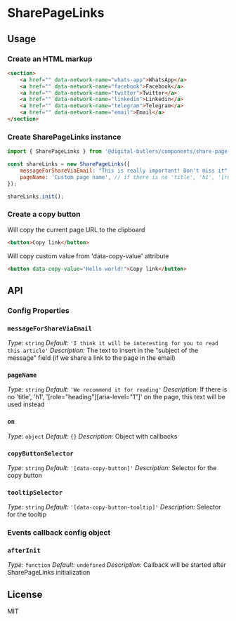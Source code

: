 # SharePageLinks

## Usage

### Create an HTML markup

```html
<section>
	<a href="" data-network-name="whats-app">WhatsApp</a>
	<a href="" data-network-name="facebook">Facebook</a>
	<a href="" data-network-name="twitter">Twitter</a>
	<a href="" data-network-name="linkedin">Linkedin</a>
	<a href="" data-network-name="telegram">Telegram</a>
	<a href="" data-network-name="email">Email</a>
</section>
```

### Create SharePageLinks instance

```javascript
import { SharePageLinks } from '@digital-butlers/components/share-page-links';

const shareLinks = new SharePageLinks({
	messageForShareViaEmail: "This is really important! Don't miss it", // the text to insert in the "body of the message" field (if we share a link to the page in the email)
	pageName: 'Custom page name', // if there is no 'title', 'h1', '[role="heading"][aria-level="1"]' on the page, this text will be used instead
});

shareLinks.init();
```

### Create a copy button

Will copy the current page URL to the clipboard

```html
<button>Copy link</button>
```

Will copy custom value from 'data-copy-value' attribute

```html
<button data-copy-value="Hello world!">Copy link</button>
```

## API

### Config Properties


### `messageForShareViaEmail`

_Type:_ `string`
_Default:_ `'I think it will be interesting for you to read this article'`
_Description:_ The text to insert in the "subject of the message" field (if we share a link to the page in the email)

### `pageName`

_Type:_ `string`
_Default:_ `'We recommend it for reading'`
_Description:_ If there is no 'title', 'h1', '[role="heading"][aria-level="1"]' on the page, this text will be used instead

### `on`

_Type:_ `object`
_Default:_ `{}`
_Description:_ Object with callbacks

### `copyButtonSelector`

_Type:_ `string`
_Default:_ `'[data-copy-button]'`
_Description:_ Selector for the copy button

### `tooltipSelector`

_Type:_ `string`
_Default:_ `'[data-copy-button-tooltip]'`
_Description:_ Selector for the tooltip

### Events callback config object

### `afterInit`

_Type:_ `function`
_Default:_ `undefined`
_Description:_ Callback will be started after SharePageLinks initialization

## License

MIT
